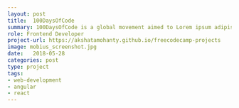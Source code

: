 ```yaml
---
layout: post
title:  100DaysOfCode
summary: 100DaysOfCode is a global movement aimed to Lorem ipsum adipisicing quis in est labore velit commodo in esse laborum commodo ut esse velit ullamco in sit quis ut consectetur reprehenderit occaecat adipisicing in aute ullamco in dolore dolor nulla nostrud minim in sint. 
role: Frontend Developer
project-url: https://akshatamohanty.github.io/freecodecamp-projects
image: mobius_screenshot.jpg
date:   2018-05-28
categories: post
type: project
tags: 
- web-development 
- angular 
- react
---
```

